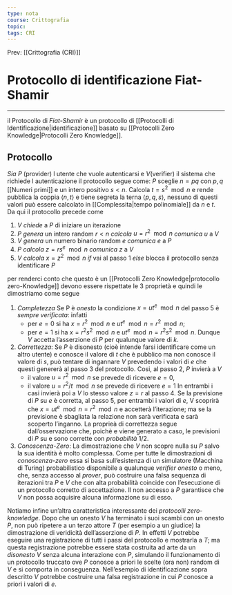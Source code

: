 ```yaml
---
type: nota
course: Crittografia
topic: 
tags: CRI
---
```


Prev: [[Crittografia (CRI)]]

# Protocollo di identificazione Fiat-Shamir
---
il Protocollo di _Fiat-Shamir_ è un protocollo di [[Protocolli di Identificazione|identificazione]] basato su  [[Protocolli Zero Knowledge|Protocolli Zero Knowledge]].

## Protocollo
_Sia_ $P$ (provider) l utente che vuole autenticarsi e $V$(verifier) il sistema che richiede l autenticazione il protocollo segue come:
$P$ sceglie $n=pq$ con $p,q$ [[Numeri primi]] e un intero positivo $s<n$. Calcola $t=s^{2} \mod  n$ e rende pubblica la coppia $\langle n,t\rangle$ e tiene segreta la terna $\langle p,q,s\rangle$, nessuno di questi valori può essere calcolato in [[Complessita|tempo polinomiale]] da $n$ e $t$. 
Da qui il protocollo precede come 
1. $V$ _chiede_ a $P$ di iniziare un iterazione
2. $P$ _genera_ un intero random $r<n$
	  _calcola_ $u =r^{2} \mod  n$
	  _comunica_ $u$ a $V$
3. $V$ _genera_ un numero binario random $e$
	 _comunica_ $e$ a $P$
4.  $P$ _calcola_ $z=rs^{e}\mod n$
	_comunica_ $z$ a $V$
5. $V$ _calcola_ $x=z^{2}\mod n$
	_if_ vai al passo 1
	_else_ blocca il protocollo senza identificare $P$

per renderci conto che questo è un [[Protocolli Zero Knowledge|protocollo zero-Knowledge]] devono essere rispettate le 3 proprietà e quindi le dimostriamo come segue
1. _Completezza_ 
	Se P è _onesto_ la condizione $x = ut^{e} \mod  n$ del passo 5 è _sempre verificata_: infatti 
	- per $e = 0$ si ha $x = r^{2} \mod n$ e $ut^{e} \mod n = r^{2} \mod n$; 
	- per $e = 1$ si ha $x = r^{2}s^{2} \mod n$ e $ut^{e} \mod n = r^{2}s^{2} \mod n$.
	 Dunque $V$ accetta l’asserzione di $P$ per qualunque valore di $k$.
2.  _Correttezza_:
	 Se $P$ è disonesto (cioè intende farsi identificare come un altro utente) e conosce il valore di $t$ che è pubblico ma non conosce il valore di $s$, può tentare di ingannare $V$ prevedendo i valori di $e$ che questi genererà al passo 3 del protocollo. 
	 Cosi, al passo 2, $P$ invierà a $V$
	-  il valore $u = r^{2} \mod n$ se prevede di ricevere $e = 0$, 
	-  il valore $u = r^{2}/t \mod n$ se prevede di ricevere $e = 1$
	In entrambi i casi invierà poi a $V$ lo stesso valore $z = r$ al passo 4.
	Se la previsione di $P$ su $e$ è corretta, al passo 5, per entrambi i valori di $e$, V scoprirà che $x = ut^{e} \mod n = r^{2} \mod n$ e accetterà l’iterazione; ma se la previsione è sbagliata la relazione non sarà verificata e sarà scoperto l’inganno. La proprieà di correttezza segue dall’osservazione che, poichè e viene generato a caso, le previsioni di $P$ su e sono corrette con _probabilità_ $1/2$. 
3.  _Conoscenza-Zero_:
	La dimostrazione che $V$ non scopre nulla su $P$ salvo la sua identità è molto complessa. Come per tutte le dimostrazioni di _conoscenza-zero_ essa si basa sull’esistenza di un simulatore (Macchina di Turing) probabilistico disponibile a qualunque _verifier onesto_ o meno, che, senza accesso al _prover_, può costruire una falsa sequenza di iterazioni tra $P$ e $V$ che con alta probabilità coincide con l’esecuzione di un protocollo corretto di accettazione. Il non accesso a $P$ garantisce che $V$ non possa acquisire alcuna informazione su di esso.

Notiamo infine un’altra caratteristica interessante dei _protocolli zero-knowledge_. Dopo che un onesto $V$ ha terminato i suoi scambi con un onesto $P$, non può ripetere a un terzo attore $T$ (per esempio a un giudice) la dimostrazione di veridicità dell’asserzione di $P$. In effetti $V$ potrebbe eseguire una registrazione di tutti i passi del protocollo e mostrarla a $T$; ma questa registrazione potrebbe essere stata costruita ad arte da un _disonesto_ $V$ senza alcuna interazione con $P$, simulando il funzionamento di un protocollo truccato ove $P$ conosce a priori le scelte (ora non) random di $V$ e si comporta in conseguenza. Nell’esempio di identificazione sopra descritto $V$ potrebbe costruire una falsa registrazione in cui $P$ conosce a priori i valori di $e$.




